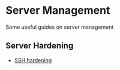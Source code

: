 # Server Management

Some useful guides on server management

## Server Hardening

- [SSH hardening](server_hardening/ssh/README.md)
